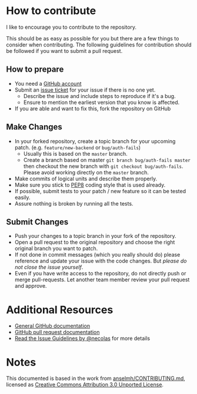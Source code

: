 # How to contribute

I like to encourage you to contribute to the repository.

This should be as easy as possible for you but there are a few things
to consider when contributing.  The following guidelines for
contribution should be followed if you want to submit a pull request.

## How to prepare

* You need a [GitHub account](https://github.com/signup/free)
* Submit an [issue ticket](https://github.com/python-social-auth/social-app-cherrypy/issues)
  for your issue if there is no one yet.
	* Describe the issue and include steps to reproduce if it's a bug.
	* Ensure to mention the earliest version that you know is affected.
* If you are able and want to fix this, fork the repository on GitHub

## Make Changes

* In your forked repository, create a topic branch for your upcoming
  patch. (e.g. `feature/new-backend` or `bug/auth-fails`)
	* Usually this is based on the `master` branch.
	* Create a branch based on master `git branch bug/auth-fails master`
      then checkout the new branch with `git checkout bug/auth-fails`.
      Please avoid working directly on the `master` branch.
* Make commits of logical units and describe them properly.
* Make sure you stick to [PEP8](https://www.python.org/dev/peps/pep-0008/)
  coding style that is used already.
* If possible, submit tests to your patch / new feature so it can be tested easily.
* Assure nothing is broken by running all the tests.

## Submit Changes

* Push your changes to a topic branch in your fork of the repository.
* Open a pull request to the original repository and choose the right
  original branch you want to patch.
* If not done in commit messages (which you really should do) please
  reference and update your issue with the code changes. But _please
  do not close the issue yourself_.
* Even if you have write access to the repository, do not directly
  push or merge pull-requests. Let another team member review your
  pull request and approve.

# Additional Resources

* [General GitHub documentation](http://help.github.com/)
* [GitHub pull request documentation](http://help.github.com/send-pull-requests/)
* [Read the Issue Guidelines by @necolas](https://github.com/necolas/issue-guidelines/blob/master/CONTRIBUTING.md)
  for more details

# Notes

This documented is based in the work from [anselmh/CONTRIBUTING.md](https://github.com/anselmh/CONTRIBUTING.md),
licensed as [Creative Commons Attribution 3.0 Unported License](https://github.com/anselmh/CONTRIBUTING.md/blob/master/README.md#license).
